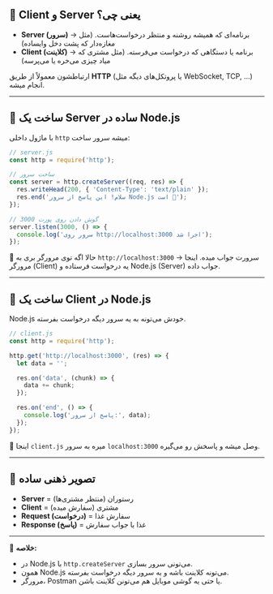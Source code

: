 ## 🔹 Client و Server یعنی چی؟

* **Server (سرور)** → برنامه‌ای که همیشه روشنه و منتظر درخواست‌هاست. (مثل مغازه‌دار که پشت دخل وایساده)
* **Client (کلاینت)** → برنامه یا دستگاهی که درخواست می‌فرسته. (مثل مشتری که میاد چیزی می‌خره یا می‌پرسه)

ارتباطشون معمولاً از طریق **HTTP** (یا پروتکل‌های دیگه مثل WebSocket, TCP, …) انجام میشه.

---

## 🔹 ساخت یک Server ساده در Node.js

با ماژول داخلی `http` میشه سرور ساخت:

```js
// server.js
const http = require('http');

// ساخت سرور
const server = http.createServer((req, res) => {
  res.writeHead(200, { 'Content-Type': 'text/plain' });
  res.end('سلام! این پاسخ از سرور Node.js است 🚀');
});

// گوش دادن روی پورت 3000
server.listen(3000, () => {
  console.log('سرور روی http://localhost:3000 اجرا شد');
});
```

📌 حالا اگه توی مرورگر بری به `http://localhost:3000` → سرورت جواب میده.
اینجا مرورگر (Client) یه درخواست فرستاده و Node.js (Server) جواب داده.

---

## 🔹 ساخت یک Client در Node.js

Node.js خودش می‌تونه به یه سرور دیگه درخواست بفرسته.

```js
// client.js
const http = require('http');

http.get('http://localhost:3000', (res) => {
  let data = '';

  res.on('data', (chunk) => {
    data += chunk;
  });

  res.on('end', () => {
    console.log('پاسخ از سرور:', data);
  });
});
```

📌 اینجا `client.js` میره به سرور `localhost:3000` وصل میشه و پاسخش رو می‌گیره.

---

## 🔹 تصویر ذهنی ساده

* **Server** = رستوران (منتظر مشتری‌ها)
* **Client** = مشتری (سفارش میده)
* **Request (درخواست)** = سفارش غذا
* **Response (پاسخ)** = غذا یا جواب سفارش

---

🔑 **خلاصه:**

* در Node.js با `http.createServer` می‌تونی سرور بسازی.
* همون Node.js می‌تونه کلاینت باشه و به سرور دیگه درخواست بفرسته.
* مرورگر، Postman یا حتی یه گوشی موبایل هم می‌تونن کلاینت باشن.